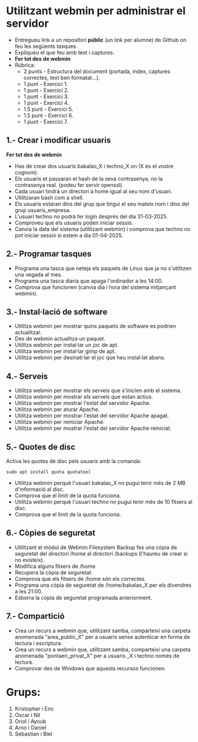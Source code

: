 # Utilitzant webmin per administrar el servidor

- Entregueu link a un repositori **públic** (un link per alumne) de Github on feu les següents tasques.
- Expliqueu el que feu amb text i captures.
- **Fer tot des de webmin**
- Rúbrica:
  - 2 punts - Estructura del document (portada, índex, captures correctes, text ben formatat...).
  - 1 punt - Exercici 1.
  - 1 punt - Exercici 2.
  - 1 punt - Exercici 3.
  - 1 punt - Exercici 4.
  - 1.5 punt - Exercici 5.
  - 1.5 punt - Exercici 6.
  - 1 punt - Exercici 7.

## 1.- Crear i modificar usuaris

**Fer tot des de webmin**

- Has de crear dos usuaris bakalao_X i techno_X on (X és el vostre cognom).
- Els usuaris et passaran el hash de la seva contrasenya, no la contrasenya real. (podeu fer servir openssl).
- Cada usuari tindrà un directori a home igual al seu nom d'usuari.
- Utilitzaran bash com a shell.
- Els usuaris estaran dins del grup que tingui el seu mateix nom i dins del grup usuaris_empresa.
- L'usuari techno no podrà fer login després del dia 31-03-2025.
- Comproveu que els usuaris poden iniciar sessió.
- Canvia la data del sistema (utilitzant webmin) i comprova que techno no pot iniciar sessió si estem a dia 01-04-2025.

## 2.- Programar tasques

- Programa una tasca que neteja els paquets de Linux que ja no s'utilitzen una vegada al mes.
- Programa una tasca diaria que apaga l'ordinador a les 14:00.
- Comprova que funcionen (canvia dia i hora del sistema mitjançant webmin).
  
## 3.- Instal·lació de software

- Utilitza webmin per mostrar quins paquets de software es podrien actualitzar.
- Des de webmin actualitza un paquet.
- Utilitza webmin per instal·lar un joc de apt.
- Utilitza webmin per instal·lar gimp de apt.
- Utilitza webmin per desinatl·lar el joc que heu instal·lat abans.

## 4.- Serveis

- Utilitza webmin per mostrar els serveis que s'inicien amb el sistema.
- Utilitza webmin per mostrar els serveis que estan actius.
- Utilitza webmin per mostrar l'estat del servidor Apache.
- Utilitza webmin per aturar Apache.
- Utilitza webmin per mostrar l'estat del servidor Apache apagat.
- Utilitza webmin per reiniciar Apache.
- Utilitza webmin per mostrar l'estat del servidor Apache reiniciat.

## 5.- Quotes de disc

Activa les quotes de disc pels usuaris amb la comanda: 

```
sudo apt install quota quotatool
```

- Utilitza webmin perquè l'usuari bakalao_X no pugui tenir més de 2 MB d'informació al disc.
- Comprova que el límit de la quota funciona.
- Utilitza webmin perquè l'usuari techno no pugui tenir més de 10 fitxers al disc.
- Comprova que el límit de la quota funciona.

## 6.- Còpies de seguretat

- Utilitzant el mòdul de Webmin Filesystem Backup fes una còpia de seguretat del directori /home al directori /backups (l'haureu de crear si no existeix).
- Modifica alguns fitxers de /home.
- Recupera la còpia de seguretat.
- Comprova que els fitxers de /home són els correctes.
- Programa una còpia de seguretat de /home/bakalao_X per els divendres a les 21:00.
- Esborra la còpia de seguretat programada anteriorment.

## 7.- Compartició

- Crea un recurs a webmin que, utilitzant samba, comparteixi una carpeta anomenada "area_public_X" per a usuaris sense autenticar en forma de lectura i escriptura.
- Crea un recurs a webmin que, utilitzant samba, comparteixi una carpeta anomenada "pontaeri_privat_X" per a usuaris _X i techno només de lectura.
- Comprovar des de Windows que aquests recursos funcionen.

# Grups:

1. Kristopher i Eric
2. Oscar i Nil
3. Oriol i Ayoub
4. Arno i Daniel
5. Sebastian i Biel
